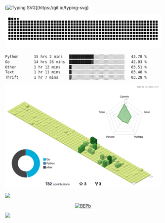 [![Typing SVG](https://readme-typing-svg.demolab.com?font=JetBrains+Mono&duration=3000&center=true&vCenter=true&multiline=true&repeat=false&width=800&height=80&lines=Welcome+to+KevinMatt's+workshop;Do+not+go+gentle+into+that+good+night.)](https://git.io/typing-svg)

![snake-grid](https://raw.githubusercontent.com/kevinmatthe/kevinmatthe/output/github-contribution-grid-snake-dark.svg)

<!--START_SECTION:waka-->

```txt
Python       15 hrs 2 mins   ███████████░░░░░░░░░░░░░░   43.78 %
Go           14 hrs 26 mins  ██████████▓░░░░░░░░░░░░░░   42.03 %
Other        1 hr 12 mins    █░░░░░░░░░░░░░░░░░░░░░░░░   03.51 %
Text         1 hr 11 mins    █░░░░░░░░░░░░░░░░░░░░░░░░   03.48 %
Thrift       1 hr 7 mins     ▓░░░░░░░░░░░░░░░░░░░░░░░░   03.28 %
```

<!--END_SECTION:waka-->

<!--   profile-green-animate -->
![](./profile-3d-contrib/profile-green-animate.svg)

<!--  2d history skills -->
<img src="https://cr-skills-chart-widget.azurewebsites.net/api/api?username=kevinmatthe" width="auto"></img>

<p align="center"> 
<a href="https://github.com/ryo-ma/github-profile-trophy"><img src="https://github-profile-trophy.vercel.app/?username=kevinmatthe" alt="BEPb" /></a>
</p>

<img src="https://cr-ss-service.azurewebsites.net/api/ScreenShot?widget=summary&username=kevinmatthe" width="auto"></img>
